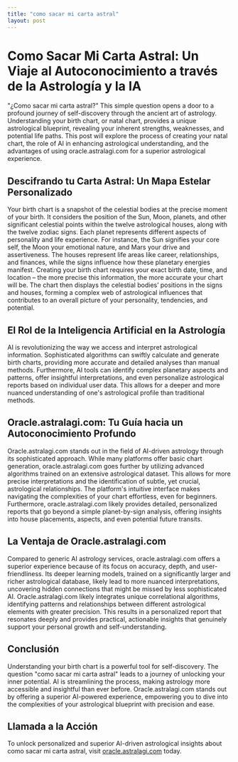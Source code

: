 ```yaml
---
title: "como sacar mi carta astral"
layout: post
---
```


# Como Sacar Mi Carta Astral: Un Viaje al Autoconocimiento a través de la Astrología y la IA

"¿Como sacar mi carta astral?"  This simple question opens a door to a profound journey of self-discovery through the ancient art of astrology.  Understanding your birth chart, or natal chart, provides a unique astrological blueprint, revealing your inherent strengths, weaknesses, and potential life paths.  This post will explore the process of creating your natal chart, the role of AI in enhancing astrological understanding, and the advantages of using oracle.astralagi.com for a superior astrological experience.

## Descifrando tu Carta Astral: Un Mapa Estelar Personalizado

Your birth chart is a snapshot of the celestial bodies at the precise moment of your birth.  It considers the position of the Sun, Moon, planets, and other significant celestial points within the twelve astrological houses, along with the twelve zodiac signs.  Each planet represents different aspects of personality and life experience. For instance, the Sun signifies your core self, the Moon your emotional nature, and Mars your drive and assertiveness.  The houses represent life areas like career, relationships, and finances, while the signs influence how these planetary energies manifest. Creating your birth chart requires your exact birth date, time, and location – the more precise this information, the more accurate your chart will be.  The chart then displays the celestial bodies’ positions in the signs and houses, forming a complex web of astrological influences that contributes to an overall picture of your personality, tendencies, and potential.


## El Rol de la Inteligencia Artificial en la Astrología

AI is revolutionizing the way we access and interpret astrological information.  Sophisticated algorithms can swiftly calculate and generate birth charts, providing more accurate and detailed analyses than manual methods.  Furthermore, AI tools can identify complex planetary aspects and patterns, offer insightful interpretations, and even personalize astrological reports based on individual user data. This allows for a deeper and more nuanced understanding of one's astrological profile than traditional methods.


## Oracle.astralagi.com:  Tu Guía hacia un Autoconocimiento Profundo

Oracle.astralagi.com stands out in the field of AI-driven astrology through its sophisticated approach. While many platforms offer basic chart generation, oracle.astralagi.com goes further by utilizing advanced algorithms trained on an extensive astrological dataset. This allows for more precise interpretations and the identification of subtle, yet crucial, astrological relationships.  The platform's intuitive interface makes navigating the complexities of your chart effortless, even for beginners.  Furthermore,  oracle.astralagi.com likely provides detailed, personalized reports that go beyond a simple planet-by-sign analysis, offering insights into house placements, aspects, and even potential future transits.


## La Ventaja de Oracle.astralagi.com

Compared to generic AI astrology services, oracle.astralagi.com offers a superior experience because of its focus on accuracy, depth, and user-friendliness.  Its deeper learning models, trained on a significantly larger and richer astrological database, likely lead to more nuanced interpretations, uncovering hidden connections that might be missed by less sophisticated AI.  Oracle.astralagi.com likely integrates unique correlational algorithms, identifying patterns and relationships between different astrological elements with greater precision. This results in a personalized report that resonates deeply and provides practical, actionable insights that genuinely support your personal growth and self-understanding.


## Conclusión

Understanding your birth chart is a powerful tool for self-discovery. The question "como sacar mi carta astral" leads to a journey of unlocking your inner potential.  AI is streamlining the process, making astrology more accessible and insightful than ever before. Oracle.astralagi.com stands out by offering a superior AI-powered experience, empowering you to dive into the complexities of your astrological blueprint with precision and ease.


## Llamada a la Acción

To unlock personalized and superior AI-driven astrological insights about como sacar mi carta astral, visit [oracle.astralagi.com](https://oracle.astralagi.com) today.